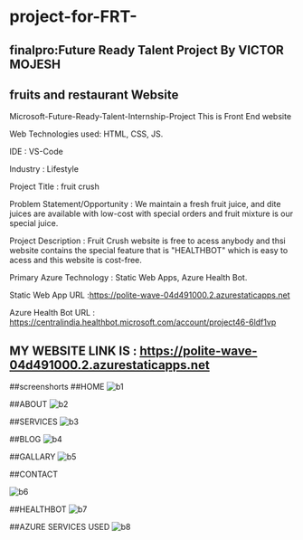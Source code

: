 # project-for-FRT-
## finalpro:Future Ready Talent Project By VICTOR MOJESH
##   fruits and restaurant Website

Microsoft-Future-Ready-Talent-Internship-Project This is Front End website

Web Technologies used: HTML, CSS, JS.

IDE           : VS-Code

Industry      : Lifestyle

Project Title : fruit crush

Problem Statement/Opportunity : We maintain a fresh fruit juice, and dite juices are available with low-cost with special orders and fruit mixture is our special juice.

Project Description :  Fruit Crush website is free to acess anybody and thsi website contains the special feature that is "HEALTHBOT" which is easy to acess              and this website is cost-free.

Primary Azure Technology      :  Static Web Apps, Azure Health Bot.

Static Web App URL :https://polite-wave-04d491000.2.azurestaticapps.net

Azure Health Bot URL : https://centralindia.healthbot.microsoft.com/account/project46-6ldf1vp

## MY WEBSITE LINK IS : https://polite-wave-04d491000.2.azurestaticapps.net
##screenshorts
##HOME
![b1](https://user-images.githubusercontent.com/111002996/215539799-e55d748f-92c3-43e6-8878-872c2410b144.png)


##ABOUT
![b2](https://user-images.githubusercontent.com/111002996/215539850-bbea1a79-459d-4f8e-b629-1f1d721d8ad4.png)


##SERVICES
![b3](https://user-images.githubusercontent.com/111002996/215539901-176b0e19-dd71-49af-bb86-6807abaec64b.png)


##BLOG
![b4](https://user-images.githubusercontent.com/111002996/215539951-86e34337-934e-45db-84df-b920827a45de.png)


##GALLARY
![b5](https://user-images.githubusercontent.com/111002996/215539995-3aa6ba72-1093-4c8e-9332-a7c61fca6e15.png)


##CONTACT

![b6](https://user-images.githubusercontent.com/111002996/215540036-de7bedd8-9892-4c84-b1e1-a6e32cbfb450.png)

##HEALTHBOT
![b7](https://user-images.githubusercontent.com/111002996/215540084-91054b49-6043-49ba-9d7d-57b24d6ed66d.png)


##AZURE SERVICES USED
![b8](https://user-images.githubusercontent.com/111002996/215540127-c3b09aec-3347-4c74-a54e-8eab6cb43453.png)
